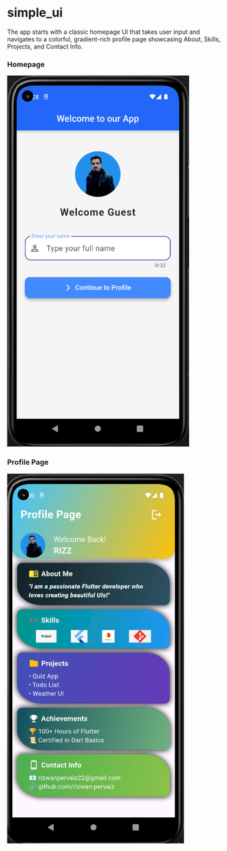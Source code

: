 # simple_ui
The app starts with a classic homepage UI that takes user input and navigates to a colorful, gradient-rich profile page showcasing About, Skills, Projects, and Contact Info.

### Homepage
![Homepage](assets/screenshots/Homepage.PNG)

### Profile Page

![Profile Page](assets/screenshots/ProfilePage.PNG)

